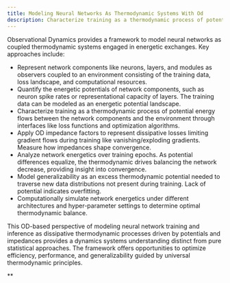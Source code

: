 ```yaml
---
title: Modeling Neural Networks As Thermodynamic Systems With Od
description: Characterize training as a thermodynamic process of potential energy flows between the network components and the environment through interfaces like loss functions and optimization algorithms. Apply OD impedance factors to represent dissipative losses limiting gradient flows during training like vanishing/exploding gradients. Measure how impedances shape convergence.
---
```

Observational Dynamics provides a framework to model neural networks as coupled thermodynamic systems engaged in energetic exchanges. Key approaches include:
  
- Represent network components like neurons, layers, and modules as observers coupled to an environment consisting of the training data, loss landscape, and computational resources.
- Quantify the energetic potentials of network components, such as neuron spike rates or representational capacity of layers. The training data can be modeled as an energetic potential landscape.
- Characterize training as a thermodynamic process of potential energy flows between the network components and the environment through interfaces like loss functions and optimization algorithms.
- Apply OD impedance factors to represent dissipative losses limiting gradient flows during training like vanishing/exploding gradients. Measure how impedances shape convergence.
- Analyze network energetics over training epochs. As potential differences equalize, the thermodynamic drives balancing the network decrease, providing insight into convergence.
- Model generalizability as an excess thermodynamic potential needed to traverse new data distributions not present during training. Lack of potential indicates overfitting.
- Computationally simulate network energetics under different architectures and hyper-parameter settings to determine optimal thermodynamic balance.

This OD-based perspective of modeling neural network training and inference as dissipative thermodynamic processes driven by potentials and impedances provides a dynamics systems understanding distinct from pure statistical approaches. The framework offers opportunities to optimize efficiency, performance, and generalizability guided by universal thermodynamic principles.

**
